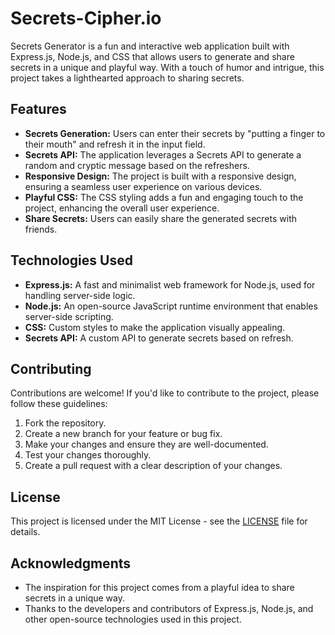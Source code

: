 # Secrets-Cipher.io

 Secrets Generator is a fun and interactive web application built with Express.js, Node.js, and CSS that allows users to generate and share secrets in a unique and playful way. With a touch of humor and intrigue, this project takes a lighthearted approach to sharing secrets. 

## Features

- **Secrets Generation:** Users can enter their secrets by "putting a finger to their mouth" and refresh it in the input field.
- **Secrets API:** The application leverages a Secrets API to generate a random and cryptic message based on the refreshers.
- **Responsive Design:** The project is built with a responsive design, ensuring a seamless user experience on various devices.
- **Playful CSS:** The CSS styling adds a fun and engaging touch to the project, enhancing the overall user experience.
- **Share Secrets:** Users can easily share the generated secrets with friends.

## Technologies Used

- **Express.js:** A fast and minimalist web framework for Node.js, used for handling server-side logic.
- **Node.js:** An open-source JavaScript runtime environment that enables server-side scripting.
- **CSS:** Custom styles to make the application visually appealing.
- **Secrets API:** A custom API to generate secrets based on refresh.


## Contributing

Contributions are welcome! If you'd like to contribute to the project, please follow these guidelines:

1. Fork the repository.
2. Create a new branch for your feature or bug fix.
3. Make your changes and ensure they are well-documented.
4. Test your changes thoroughly.
5. Create a pull request with a clear description of your changes.

## License

This project is licensed under the MIT License - see the [LICENSE](LICENSE) file for details.

## Acknowledgments

- The inspiration for this project comes from a playful idea to share secrets in a unique way.
- Thanks to the developers and contributors of Express.js, Node.js, and other open-source technologies used in this project.
